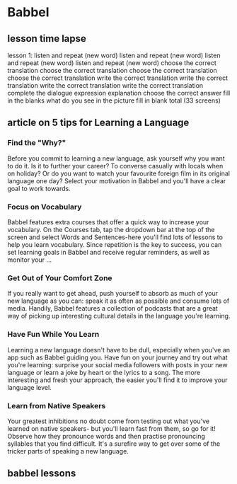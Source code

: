 # Babbel

## lesson time lapse
lesson 1:
listen and repeat (new word)
listen and repeat (new word)
listen and repeat (new word)
listen and repeat (new word)
choose the correct translation
choose the correct translation
choose the correct translation
choose the correct translation
write the correct translation
write the correct translation
write the correct translation
write the correct translation
complete the dialogue
expression explanation
choose the correct answer
fill in the blanks
what do you see in the picture fill in blank
total (33 screens)

## article on 5 tips for Learning a Language

### Find the "Why?"
Before you commit to learning a new
language, ask yourself why you want
to do it. Is it to further your career?
To converse casually with locals
when on holiday? Or do you want to
watch your favourite foreign film in
its original language one day? Select
your motivation in Babbel and you'll
have a clear goal to work towards.

### Focus on Vocabulary
Babbel features extra courses that
offer a quick way to increase your
vocabulary. On the Courses tab, tap
the dropdown bar at the top of the
screen and select Words and
Sentences-here you'll find lots of
lessons to help you learn vocabulary.
Since repetition is the key to
success, you can set learning goals
in Babbel and receive regular
reminders, as well as monitor your
...

### Get Out of Your Comfort Zone
If you really want to get ahead, push
yourself to absorb as much of your
new language as you can: speak it as
often as possible and consume lots
of media. Handily, Babbel features a
collection of podcasts that are a
great way of picking up interesting
cultural details in the language
you're learning.

### Have Fun While You Learn
Learning a new language doesn't
have to be dull, especially when
you've an app such as Babbel
guiding you. Have fun on your
journey and try out what you're
learning: surprise your social media
followers with posts in your new
language or learn a joke by heart or
the lyrics to a song. The more
interesting and fresh your approach,
the easier you'll find it to improve
your language level.

### Learn from Native Speakers
Your greatest inhibitions no doubt
come from testing out what you've
learned on native speakers- but
you'll learn fast from them, so go for
it! Observe how they pronounce
words and then practise
pronouncing syllables that you find
difficult. It's a surefire way to get over
some of the tricker parts of speaking
a new language.

## babbel lessons

